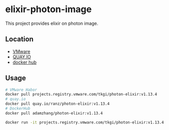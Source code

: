 # elixir-photon-image

This project provides elixir on photon image.

## Location

* [VMware](projects.registry.vmware.com/tkgi/photon-elixir)
* [QUAY.IO](https://quay.io/repository/ranz/photon-elixir)
* [docker hub](https://hub.docker.com/repository/docker/adamzhang/photon-elixir)
## Usage
```bash
# VMware Habor
docker pull projects.registry.vmware.com/tkgi/photon-elixir:v1.13.4
# quay.io
docker pull quay.io/ranz/photon-elixir:v1.13.4
# DockerHub
docker pull adamzhang/photon-elixir:v1.13.4

docker run -it projects.registry.vmware.com/tkgi/photon-elixir:v1.13.4 "/bin/bash"
```
